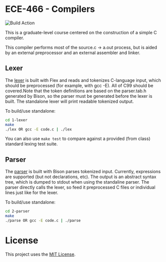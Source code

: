 # ECE-466 - Compilers

![Build Action](https://github.com/dmezh/ece466-compilers/actions/workflows/build.yml/badge.svg)

This is a graduate-level course centered on the construction of a simple C compiler.

This compiler performs most of the source.c -> a.out process, but is aided by an external preprocessor and an external assembler and linker.

## Lexer
The [lexer](1-lexer/) is built with Flex and reads and tokenizes C-language input, which should be preprocessed (for example, with gcc -E). All of C99 should be covered.Note that the token definitions are based on the parser.tab.h generated by Bison, so the parser must be generated before the lexer is built. The standalone lexer will print readable tokenized output.

To build/use standalone:
```bash
cd 1-lexer
make
./lex OR gcc -E code.c | ./lex
```

You can also use `make test` to compare against a provided (from class) standard lexing test suite.

## Parser
The [parser](2-parser/) is built with Bison parses tokenized input. Currently, expressions are supported (but not declarations, etc). The output is an abstract syntax tree, which is dumped to stdout when using the standaline parser. The parser directly calls the lexer, so feed it preprocessed C files or individual lines just like for the lexer.

To build/use standalone:
```bash
cd 2-parser
make
./parse OR gcc -E code.c | ./parse
```

# License
This project uses the [MIT License](LICENSE.md).
